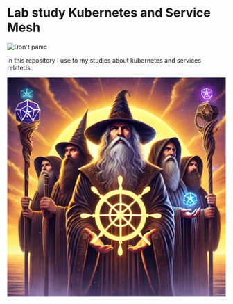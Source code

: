 # Lab study Kubernetes and Service Mesh

![Don't panic](https://img.shields.io/badge/env-don't%20panic-green?style=for-the-badge&logo=appveyor)

In this repository I use to my studies about kubernetes and services relateds.

![istari](img/istari-k8s.webp)
